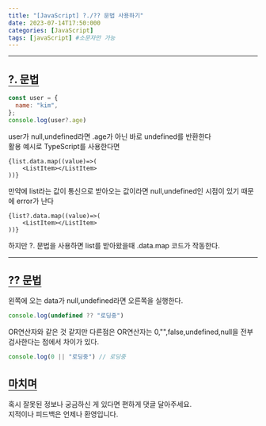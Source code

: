 ```yaml
---
title: "[JavaScript] ?./?? 문법 사용하기"
date: 2023-07-14T17:50:000
categories: [JavaScript]
tags: [javaScript] #소문자만 가능
---
```


<style type="text/css">
    .center{
        text-align:center;
        font-size:1.5rem;
    }
    blockquote{
        font-size:1.2rem;
    }
    blockquote>h3{
        margin:0;
    }
</style>

---

## <b style="border-bottom:2px solid gray" class="h2">?. 문법</b>

```js
const user = {
  name: "kim",
};
console.log(user?.age)
```
user가 null,undefined라면 .age가 아닌 바로 undefined를 반환한다<br/>
활용 예시로 TypeScript를 사용한다면

```tsx
{list.data.map((value)=>(
    <ListItem></ListItem>
))}
```

만약에 list라는 값이 통신으로 받아오는 값이라면 null,undefined인 시점이 있기 때문에 error가 난다

```tsx
{list?.data.map((value)=>(
    <ListItem></ListItem>
))}
```
하지만 ?. 문법을 사용하면 list를 받아왔을때 .data.map 코드가 작동한다.

***

## <b style="border-bottom:2px solid gray" class="h2">?? 문법</b>

왼쪽에 오는 data가 null,undefined라면 오른쪽을 실행한다.

```js
console.log(undefined ?? "로딩중")
```

OR연산자와 같은 것 같지만 다른점은 OR연산자는 0,"",false,undefined,null을 전부 검사한다는 점에서 차이가 있다.

```js
console.log(0 || "로딩중") // 로딩중
```

## <b style="border-bottom:2px solid gray"><b>마치며</b></b>

<P>혹시 잘못된 정보나 궁금하신 게 있다면 편하게 댓글 달아주세요.<br/>
지적이나 피드백은 언제나 환영입니다.</p>
